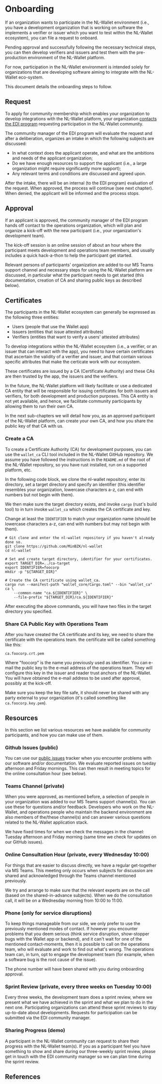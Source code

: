 # Onboarding

If an organization wants to participate in the NL-Wallet environment (i.e., you
have a development organization that is working on software the implements a
verifier or issuer which you want to test within the NL-Wallet ecosystem), you
can file a request to onboard.

Pending approval and successfully following the necessary technical steps, you
can then develop verifiers and issuers and test them with the pre-production
environment of the NL-Wallet platform.

For now, participation in the NL-Wallet environment is intended solely for
organizations that are developing software aiming to integrate with the
NL-Wallet eco-system.

This document details the onboarding steps to follow.

## Request

To apply for community membership which enables your organization to develop
integrations with the NL-Wallet platform, your organization [contacts the EDI
program][1] requesting participation in the NL-Wallet community.

The community manager of the EDI program will evaluate the request and after a
deliberation, organizes an intake in which the following subjects are discussed:

  * In what context does the applicant operate, and what are the ambitions
    and needs of the applicant organization;
  * Do we have enough resources to support the applicant (i.e., a large
    organization might require significantly more support);
  * Any relevant terms and conditions are discussed and agreed upon.

After the intake, there will be an internal (to the EDI program) evaluation of
the request. When approved, the process will continue (see next chapter). When
denied, the applicant will be informed and the process stops.

## Approval

If an applicant is approved, the community manager of the EDI program hands off
contact to the operations organization, which will plan and organize a kick-off
with the new participant (i.e., your organization's development team).

The kick-off session is an online session of about an hour where the participant
meets development and operations team members, and usually includes a quick
hack-a-thon to help the participant get started.

Relevant persons of participants' organization are added to our MS Teams support
channel and necessary steps for using the NL-Wallet platform are discussed, in
particular what the participant needs to get started (this documentation,
creation of CA and sharing public keys as described below).

## Certificates

The participants in the NL-Wallet ecosystem can generally be expressed as the
following three entities:

  * Users (people that use the Wallet app)
  * Issuers (entities that issue attested attributes)
  * Verifiers (entities that want to verify a users' attested attributes)

To develop integrations within the NL-Wallet ecosystem (i.e., a verifier, or an
issuer that can interact with the app), you need to have certain certificates
that ascertain the validity of a verifier and issuer, and that contain various
specific attributes that make the certicate work with our ecosystem.

These certificates are issued by a CA (Certificate Authority) and these CAs are
then trusted by the app, the issuers and the verifiers.

In the future, the NL-Wallet platform will likely facilitate or use a dedicated
CA entity that will be responsible for issuing certificates for both issuers and
verifiers, for both development and production purposes. This CA entity is not
yet available, and hence, we facilitate community participants by allowing them
to run their own CA.

In the next sub-chapters we will detail how you, as an approved participant of
the NL-Wallet platform, can create your own CA, and how you share the public key
of that CA with us.

### Create a CA

To create a Certificate Authority (CA) for development purposes, you can use the
`wallet_ca` CLI tool included in the NL-Wallet GitHub repository. We assume you
have followed the instructions in the `README.md` of the root of the NL-Wallet
repository, so you have rust installed, run on a supported platform, etc.

In the following code block, we clone the nl-wallet repository, enter its
directory, set a target directory and specify an identifier (this identifier
resembles your organization, lowercase characters a-z, can end with numbers but
not begin with them).

We then make sure the target directory exists, and invoke `cargo` (rust's build
tool) to in turn invoke `wallet_ca` which creates the CA certificate and key.

Change at least the `IDENTIFIER` to match your organization name (should be
lowercase characters a-z, can end with numbers but may not begin with them).

```shell
# Git clone and enter the nl-wallet repository if you haven't already done so.
git clone https://github.com/MinBZK/nl-wallet
cd nl-wallet

# Set and create target directory, identifier for your certificates.
export TARGET_DIR=../ca-target
export IDENTIFIER=foocorp
mkdir -p "${TARGET_DIR}"

# Create the CA certificate using wallet_ca.
cargo run --manifest-path "wallet_core/Cargo.toml" --bin "wallet_ca" ca \
    --common-name "ca.${IDENTIFIER}" \
    --file-prefix "${TARGET_DIR}/ca.${IDENTIFIER}"
```

After executing the above commands, you will have two files in the target
directory you specified.

### Share CA Public Key with Operations Team

After you have created the CA certificate and its key, we need to share the
certificate with the operations team. the certificate will be called something
like this:

    ca.foocorp.crt.pem

Where "foocorp" is the name you previously used as identifier. You can e-mail
the public key to the e-mail address of the operations team. They will configure
this key in the issuer and reader trust anchors of the NL-Wallet. You will have
obtained the e-mail address to be used after approval, possibly at the kick-off.

Make sure you keep the key file safe, it should never be shared with any party
external to your organization (it's called something like `ca.foocorp.key.pem`).

## Resources

In this section we list various resources we have available for community
participants, and how you can make use of them.

### Github Issues (public)

You can use our [public issues][2] tracker when you encounter problems with our
software and/or documentation. We evaluate reported issues on tueday afternoon
and Friday mornings. This can then result in meeting topics for the online
consultation hour (see below).

### Teams Channel (private)

When you were approved, as mentioned before, a selection of people in your
organization was added to our MS Teams support channel(s). You can use these for
questions and/or feedback. Developers who work on the NL-Wallet, and operations
people who maintain the backend environment are also members of the/these
channel(s) and can answer various questions related to the NL-Wallet application
stack.

We have fixed times for when we check the messages in the channel: Tuesday
afternoon and Friday morning (same time we check for updates on our GitHub
issues).

### Online Consultation Hour (private, every Wednesday 10:00)

For things that are easier to discuss directly, we have a regular get-together
via MS Teams. This meeting only occurs when subjects for discussion are shared
and acknowledged through the Teams channel mentioned previously.

We try and arrange to make sure that the relevant experts are on the call (based
on the shared-in-advance subjects). When we do the consultation call, it will be
on a Wednesday morning from 10:00 to 11:00.

### Phone (only for service disruptions)

To keep things manageable from our side, we only prefer to use the previously
mentioned modes of contact. If however you encounter problems that you deem
serious (think service disruption, show-stopper bugs with the Wallet app or
backend), and it can't wait for one of the mentioned contact-moments, then it is
possible to call on the operations team, who will evaluate and work to find out
what's wrong. The operations team can, in turn, opt to engage the development
team (for example, when a software bug is the root cause of the issue).

The phone number will have been shared with you during onboarding approval.

### Sprint Review (private, every three weeks on Tuesday 10:00)

Every three weeks, the development team does a sprint review, where we present
what we have achieved in the sprint and what we plan to do in the next one.
Participating organizations can attend these sprint reviews to stay up-to-date
about developments. Requests for participation can be submitted via the EDI
community manager.

### Sharing Progress (demo)

A participant in the NL-Wallet community can request to share their progress
with the NL-Wallet team(s). If you as a participant feel you have something to
show and share during our three-weekly sprint review, please get in touch with
the EDI community manager so we can plan time during the sprint review.

## References

[1]: https://edi.pleio.nl/page/view/ddec7564-946d-49b1-b624-bee3900eb094/contact
[2]: https://github.com/minbzk/nl-wallet/issues
